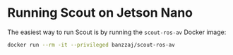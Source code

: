 # Running Scout on Jetson Nano

The easiest way to run Scout is by running the `scout-ros-av` Docker image:

```bash
docker run --rm -it --privileged banzzaj/scout-ros-av
```
